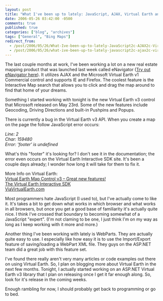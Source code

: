 ```yaml
---
layout: post
title: "What I've been up to lately: JavaScript, AJAX, Virtual Earth and WebParts"
date: 2006-05-26 03:42:00 -0500
comments: true
published: true
categories: ["blog", "archives"]
tags: ["General", "Bing Maps"]
redirect_from: 
  - /post/2006/05/26/What-Ive-been-up-to-lately-JavaScript2c-AJAX2c-Virtual-Earth-and-WebParts
  - /post/2006/05/26/what-ive-been-up-to-lately-javascript2c-ajax2c-virtual-earth-and-webparts
---
```

<!-- more -->
<p>
The last couple months at work, I&#39;ve been working a lot on a new real estate mapping product&nbsp;that was&nbsp;launched last week called eNavigator (<a href="http://thinkrealtygroup.com/">Try out eNavigator&nbsp;here</a>). It utilizes AJAX and the Microsoft Virtual Earth v1 Commercial control and&nbsp;supports IE and Firefox. The coolest feature is the Interactive Map search that allows you to click and drag the map around to find that home of your dreams.
</p>
<p>
Something I started working with tonight is the new&nbsp;Virtual Earth v3 control that Microsoft released on May 23rd. Some of the new features include Geocoding, Driving Directions and built-in Pushpins and Popups.
</p>
<p>
There is currently a bug in the Virtual Earth v3 API. When you create a map on the page the follow JavaScript error occurs:
</p>
<p>
<em>Line: 2<br />
Char: 159480<br />
Error: &#39;footer&#39; is undefined</em>
</p>
<p>
What&#39;s this &quot;footer&quot; it&#39;s looking for? I don&#39;t see it in the documentation; the error even occurs on the Virtual Earth Interactive SDK site.&nbsp;It&#39;s been a couple days already;&nbsp;I wonder how long it will take for them to fix it.
</p>
<p>
More Info on Virtual Earth:<br />
<a id="bp___v___r___postlist___EntryItems__ctl0_PostTitle" href="http://blogs.msdn.com/virtualearth/archive/2006/05/23/596729.aspx">Virtual Earth Map Control v3 &ndash; Great new features!</a><br />
<a href="http://dev.live.com/virtualearth/sdk/">The Virtual Earth Interactive SDK</a><br />
<a href="http://viavirtualearth.com/">ViaVirtualEarth.com</a>
</p>
<p>
Most programmers hate JavaScript (I used to), but I&#39;ve actually come to like it.&nbsp;It&#39;s takes a bit to get down what works in which browser and what works in all browsers, but once you get a good base of familiarity it&#39;s actually quite nice. I think I&#39;ve crossed that boundary to becoming somewhat of a JavaScript &quot;expert&quot;. (I&#39;m not claming to be one, I just think I&#39;m on my way as long as I keep working with it more and more.)
</p>
<p>
Another thing I&#39;ve been working with lately&nbsp;is WebParts. They are actually quite easy to use. I especially like how easy it is to use the Import/Export feature of saving/loading a WebPart XML file. They guys on the ASP.NET team did a great job with this feature set.
</p>
<p>
I&#39;ve found there really aren&#39;t very many articles or code examples&nbsp;out there on&nbsp;using Virtual Earth. So, I plan on blogging more about Virtual Earth in the next few months. Tonight, I actually started working on an ASP.NET Virtual Earth v3&nbsp;library&nbsp;that I plan on releasing once I get it far enough along. So, look for it&#39;s release&nbsp;in the coming weeks.
</p>
<p>
Enough rambling for now, I should probably get back to programming or go to bed.
</p>
